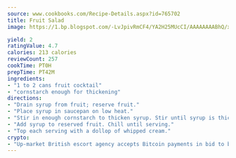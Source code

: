 ```yaml
---
source: www.cookbooks.com/Recipe-Details.aspx?id=765702
title: Fruit Salad
image: https://1.bp.blogspot.com/-LvJpivRmCF4/YA2H25MUcCI/AAAAAAAABhQ/xgndXuMf7Zopp5S4RExCblnSp5YGujfSQCLcBGAsYHQ/s320/8.png

yield: 2
ratingValue: 4.7
calories: 213 calories
reviewCount: 257
cookTime: PT0H
prepTime: PT42M
ingredients:
- "1 to 2 cans fruit cocktail"
- "cornstarch enough for thickening"
directions:
- "Drain syrup from fruit; reserve fruit."
- "Place syrup in saucepan on low heat."
- "Stir in enough cornstarch to thicken syrup. Stir until syrup is thickened."
- "Add syrup to reserved fruit. Chill until serving."
- "Top each serving with a dollop of whipped cream."
crypto:
- "Up-market British escort agency accepts Bitcoin payments in bid to boost worker safety and client anonymity."
---
```

